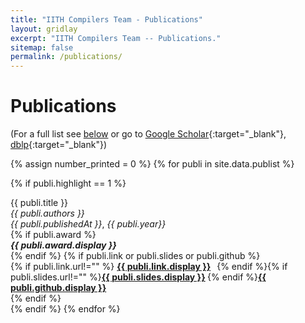 ```yaml
---
title: "IITH Compilers Team - Publications"
layout: gridlay
excerpt: "IITH Compilers Team -- Publications."
sitemap: false
permalink: /publications/
---
```



# Publications


(For a full list see [below](#full-list) or go to [Google Scholar](https://scholar.google.ch/citations?user=3qZCtWYAAAAJ&hl=en){:target="_blank"}, [dblp](https://dblp.org/pers/hd/u/Upadrasta:Ramakrishna){:target="_blank"})

{% assign number_printed = 0 %}
{% for publi in site.data.publist %}

{% if publi.highlight == 1 %}
<div>
  <pubtit>{{ publi.title }}</pubtit>
  <p style="margin:0;padding:0;border:0;"><em>{{ publi.authors }}</em></p>
  <p style="margin:0;padding:0;border:0;"><em>{{ publi.publishedAt }}</em>,&nbsp;<em>{{ publi.year}}</em></p>
  {% if publi.award %}
  <p style="margin:0;padding:0;border:0;"><em><b>{{ publi.award.display }}</b></em></p>
  {% endif %}
  {% if publi.link or publi.slides or publi.github %}
  <p style="margin:0;padding:0;border:0;">{% if publi.link.url!="" %} <strong><a href="{{ publi.link.url }}">{{ publi.link.display }}</a> &nbsp; </strong>{% endif %}{% if publi.slides.url!="" %}<strong><a href="{{ publi.slides.url }}">{{ publi.slides.display }}</a>&nbsp;</strong>{% endif %}<strong><a href="{{ publi.github.url }}">{{ publi.github.display }}</a></strong></p>
  {% endif %}	
</div>
{% endif %}
{% endfor %}

<p> &nbsp; </p>


